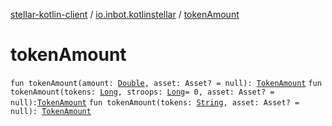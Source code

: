 [stellar-kotlin-client](../index.md) / [io.inbot.kotlinstellar](index.md) / [tokenAmount](./token-amount.md)

# tokenAmount

`fun tokenAmount(amount: `[`Double`](https://kotlinlang.org/api/latest/jvm/stdlib/kotlin/-double/index.html)`, asset: Asset? = null): `[`TokenAmount`](-token-amount/index.md)
`fun tokenAmount(tokens: `[`Long`](https://kotlinlang.org/api/latest/jvm/stdlib/kotlin/-long/index.html)`, stroops: `[`Long`](https://kotlinlang.org/api/latest/jvm/stdlib/kotlin/-long/index.html)` = 0, asset: Asset? = null): `[`TokenAmount`](-token-amount/index.md)
`fun tokenAmount(tokens: `[`String`](https://kotlinlang.org/api/latest/jvm/stdlib/kotlin/-string/index.html)`, asset: Asset? = null): `[`TokenAmount`](-token-amount/index.md)
